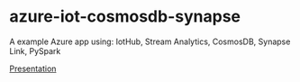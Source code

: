 # azure-iot-cosmosdb-synapse

A example Azure app using: IotHub, Stream Analytics, CosmosDB, Synapse Link, PySpark

[Presentation](presentation.md)
